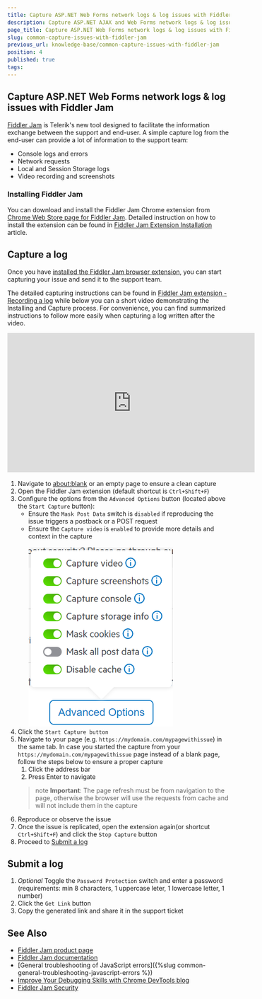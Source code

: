 ```yaml
---
title: Capture ASP.NET Web Forms network logs & log issues with Fiddler Jam
description: Capture ASP.NET AJAX and Web Forms network logs & log issues in the browser with Telerik Fiddler Jam extention tool
page_title: Capture ASP.NET Web Forms network logs & log issues with Fiddler Jam
slug: common-capture-issues-with-fiddler-jam
previous_url: knowledge-base/common-capture-issues-with-fiddler-jam
position: 4
published: true
tags: 
---
```


## Capture ASP.NET Web Forms network logs & log issues with Fiddler Jam

[Fiddler Jam](https://www.telerik.com/fiddler-jam) is Telerik's new tool designed to facilitate the information exchange between the support and end-user. A simple capture log from the end-user can provide a lot of information to the support team:
- Console logs and errors
- Network requests
- Local and Session Storage logs
- Video recording and screenshots

### Installing Fiddler Jam

You can download and install the Fiddler Jam Chrome extension from [Chrome Web Store page for Fiddler Jam](https://chrome.google.com/webstore/detail/fiddler-jam/fnkjlegmkbicdodlheligomlfbdblpfj). Detailed instruction on how to install the extension can be found in [Fiddler Jam Extension Installation](https://docs.telerik.com/fiddler-jam/extension/installation) article. 

## Capture a log

Once you have [installed the Fiddler Jam browser extension](#installing-fiddler-jam), you can start capturing your issue and send it to the support team. 

The detailed capturing instructions can be found in [Fiddler Jam extension - Recording a log](https://docs.telerik.com/fiddler-jam/extension/recording-a-log) while below you can a short video demonstrating the Installing and Capture process. For convenience, you can find summarized instructions to follow more easily when capturing a log written after the video.

<iframe width="560" height="315" src="https://www.youtube.com/embed/AegKWavRSv0" title="YouTube video player" frameborder="0" allow="accelerometer; autoplay; clipboard-write; encrypted-media; gyroscope; picture-in-picture" allowfullscreen></iframe>

1. Navigate to <a href="about:blank" target="_blank">about:blank</a> or an empty page to ensure a clean capture
2. Open the Fiddler Jam extension (default shortcut is `Ctrl+Shift+F`)
3. Configure the options from the `Advanced Options` button (located above the `Start Capture` button):
   - Ensure the `Mask Post Data` switch is `disabled` if reproducing the issue triggers a postback or a POST request
   - Ensure the `Capture video` is `enabled` to provide more details and context in the capture
        <br /> <br />![Fiddler Jam Settings](images/fiddler-jam-capture-settings.png)
4. Click the `Start Capture button`
5. Navigate to your page (e.g. `https://mydomain.com/mypagewithissue`) in the same tab. In case you started the capture from your `https://mydomain.com/mypagewithissue` page instead of a blank page, follow the steps below to ensure a proper capture
   1. Click the address bar
   2. Press Enter to navigate
    >note **Important**: The page refresh must be from navigation to the page, otherwise the browser will use the requests from cache and will not include them in the capture
6. Reproduce or observe the issue
7. Once the issue is replicated, open the extension again(or shortcut `Ctrl+Shift+F`) and click the `Stop Capture` button
8. Proceed to [Submit a log](#submit-a-log)

## Submit a log

1. *Optional* Toggle the `Password Protection` switch and enter a password (requirements: min 8 characters, 1 uppercase leter, 1 lowercase letter, 1 number)
1. Click the `Get Link` button
1. Copy the generated link and share it in the support ticket


## See Also

* [Fiddler Jam product page](https://www.telerik.com/fiddler-jam)
* [Fiddler Jam documentation](https://docs.telerik.com/fiddler-jam/introduction)
* [General troubleshooting of JavaScript errors]({%slug common-general-troubleshooting-javascript-errors %})
* [Improve Your Debugging Skills with Chrome DevTools blog](https://www.telerik.com/blogs/improve-your-debugging-skills-with-chrome-devtools)
* [Fiddler Jam Security](https://docs.telerik.com/fiddler-jam/security)
